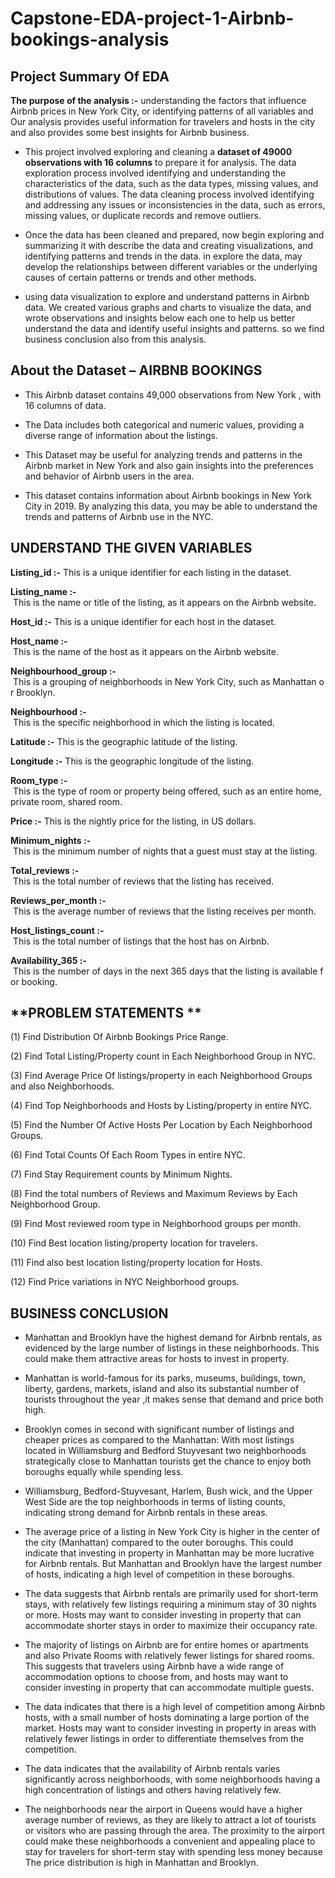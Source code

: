 # **Capstone-EDA-project-1-Airbnb-bookings-analysis**



## **Project Summary Of EDA**

**The purpose of the analysis :-** understanding the factors that influence Airbnb prices in New York City, or identifying patterns of all variables and Our analysis provides useful information for travelers and hosts in the city and also provides some best insights for Airbnb business.

*   This project involved exploring and cleaning a **dataset of 49000 observations with 16 columns** to prepare it for analysis. The data exploration process involved identifying and understanding the characteristics of the data, such as the data types, missing values, and distributions of values. The data cleaning process involved identifying and addressing any issues or inconsistencies in the data, such as errors, missing values, or duplicate records and remove outliers.

*   Once the data has been cleaned and prepared, now begin exploring and summarizing it with describe the data and creating visualizations, and identifying patterns and trends in the data. in explore the data, may develop the relationships between different variables or the underlying causes of certain patterns or trends and other methods.

*   using data visualization to explore and understand patterns in Airbnb data. We created various graphs and charts to visualize the data, and wrote observations and insights below each one to help us better understand the data and identify useful insights and patterns. so we find business conclusion also from this analysis.



## **About the Dataset – AIRBNB BOOKINGS**

*   This Airbnb dataset contains 49,000 observations from New York , with 16 columns of data.

*   The Data includes both categorical and numeric values, providing a diverse range of information about the listings.

*   This Dataset may be useful for analyzing trends and patterns in the Airbnb market in New York and also gain insights into the preferences and behavior of Airbnb users in the area.

*   This dataset contains information about Airbnb bookings in New York City in 2019. By analyzing this data, you may be able to understand the trends and patterns of Airbnb use in the NYC.



## **UNDERSTAND THE GIVEN VARIABLES**

**Listing_id :-** This is a unique identifier for each listing in the dataset.

**Listing_name :-** This is the name or title of the listing, as it appears on the Airbnb website.

**Host_id :-** This is a unique identifier for each host in the dataset.

**Host_name :-** This is the name of the host as it appears on the Airbnb website.

**Neighbourhood_group :-** This is a grouping of neighborhoods in New York City, such as Manhattan or Brooklyn.

**Neighbourhood :-** This is the specific neighborhood in which the listing is located.

**Latitude :-** This is the geographic latitude of the listing.

**Longitude :-** This is the geographic longitude of the listing.

**Room_type :-** This is the type of room or property being offered, such as an entire home, private room, shared room.

**Price :-** This is the nightly price for the listing, in US dollars.

**Minimum_nights :-** This is the minimum number of nights that a guest must stay at the listing.

**Total_reviews :-** This is the total number of reviews that the listing has received.

**Reviews_per_month :-** This is the average number of reviews that the listing receives per month.

**Host_listings_count :-** This is the total number of listings that the host has on Airbnb.

**Availability_365 :-** This is the number of days in the next 365 days that the listing is available for booking.



## **PROBLEM STATEMENTS **

(1) Find Distribution Of Airbnb Bookings Price Range.

(2) Find Total Listing/Property count in Each Neighborhood Group in NYC.

(3) Find Average Price Of listings/property in each Neighborhood Groups and also Neighborhoods.

(4) Find Top Neighborhoods and Hosts by Listing/property in entire NYC.

(5) Find the Number Of Active Hosts Per Location by Each Neighborhood Groups.

(6) Find Total Counts Of Each Room Types in entire NYC.

(7) Find Stay Requirement counts by Minimum Nights.

(8) Find the total numbers of Reviews and Maximum Reviews by Each Neighborhood Group.

(9) Find Most reviewed room type in Neighborhood groups per month.

(10) Find Best location listing/property location for travelers. 

(11) Find also best location listing/property location for Hosts. 

(12) Find Price variations in NYC Neighborhood groups.



## **BUSINESS CONCLUSION**

*   Manhattan and Brooklyn have the highest demand for Airbnb rentals, as evidenced by the large number of listings in these neighborhoods. This could make them attractive areas for hosts to invest in property.

*   Manhattan is world-famous for its parks, museums, buildings, town, liberty, gardens, markets, island and also its substantial number of tourists throughout the year ,it makes sense that demand and price both high.

*   Brooklyn comes in second with significant number of listings and cheaper prices as compared to the Manhattan: With most listings located in Williamsburg and Bedford Stuyvesant two neighborhoods strategically close to Manhattan tourists get the chance to enjoy both boroughs equally while spending less.

*   Williamsburg, Bedford-Stuyvesant, Harlem, Bush wick, and the Upper West Side are the top neighborhoods in terms of listing counts, indicating strong demand for Airbnb rentals in these areas.

*   The average price of a listing in New York City is higher in the center of the city (Manhattan) compared to the outer boroughs. This could indicate that investing in property in Manhattan may be more lucrative for Airbnb rentals. But Manhattan and Brooklyn have the largest number of hosts, indicating a high level of competition in these boroughs.

*   The data suggests that Airbnb rentals are primarily used for short-term stays, with relatively few listings requiring a minimum stay of 30 nights or more. Hosts may want to consider investing in property that can accommodate shorter stays in order to maximize their occupancy rate.

*   The majority of listings on Airbnb are for entire homes or apartments and also Private Rooms with relatively fewer listings for shared rooms. This suggests that travelers using Airbnb have a wide range of accommodation options to choose from, and hosts may want to consider investing in property that can accommodate multiple guests.

*   The data indicates that there is a high level of competition among Airbnb hosts, with a small number of hosts dominating a large portion of the market. Hosts may want to consider investing in property in areas with relatively fewer listings in order to differentiate themselves from the competition.

*   The data indicates that the availability of Airbnb rentals varies significantly across neighborhoods, with some neighborhoods having a high concentration of listings and others having relatively few.

*   The neighborhoods near the airport in Queens would have a higher average number of reviews, as they are likely to attract a lot of tourists or visitors who are passing through the area. The proximity to the airport could make these neighborhoods a convenient and appealing place to stay for travelers for short-term stay with spending less money because The price distribution is high in Manhattan and Brooklyn.

















